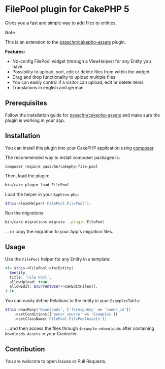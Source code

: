 # FilePool plugin for CakePHP 5

Gives you a fast and simple way to add files to entities.

> [!NOTE]
> This is an extension to the [passchn/cakephp-assets](https://packagist.org/packages/passchn/cakephp-assets) plugin.

**Features:**

* No-config FilePool widget (through a ViewHelper) for any Entity you have 
* Possibility to upload, sort, edit or delete files from within the widget 
* Drag and drop functionality to upload multiple files 
* You can easily control if a visitor can upload, edit or delete items 
* Translations in english and german

## Prerequisites

Follow the installation guide for [passchn/cakephp-assets](https://packagist.org/packages/passchn/cakephp-assets)
and make sure the plugin is working in your app.

## Installation

You can install this plugin into your CakePHP application using [composer](https://getcomposer.org).

The recommended way to install composer packages is:

```sh
composer require passchn/cakephp-file-pool
```

Then, load the plugin:

```sh
bin/cake plugin load FilePool
```

Load the helper in your `AppView.php`:

```php
$this->loadHelper('FilePool.FilePool');
```

Run the migrations

```sh
bin/cake migrations migrate --plugin FilePool
```

... or copy the migration to your App's migration files.

## Usage

Use the `FilePool` helper for any Entity in a template:

```php
<?= $this->FilePool->forEntity(
  $entity,
  title: 'File Pool',
  allowUpload: true,
  allowEdit: $currentUser->canEditFiles(),
) ?>
```

You can easily define Relations to the entity in your `ExamplesTable`:

```php
$this->hasMany('Downloads', ['foreignKey' => 'owner_id'])
    ->setConditions(['owner_source' => 'Examples'])
    ->setClassName('FilePool.FilePoolAssets');
```

… and then access the files through `$example->downloads`  after containing `Downloads.Assets` in your Controller.

## Contribution

You are welcome to open Issues or Pull Requests.
